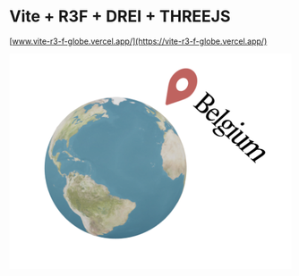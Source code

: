 # Vite + R3F + DREI + THREEJS
[www.vite-r3-f-globe.vercel.app/](https://vite-r3-f-globe.vercel.app/)

![alt text](https://github.com/automathematical/VITE-R3F-Globe/blob/main/public/globe_preview.png "Preview")

